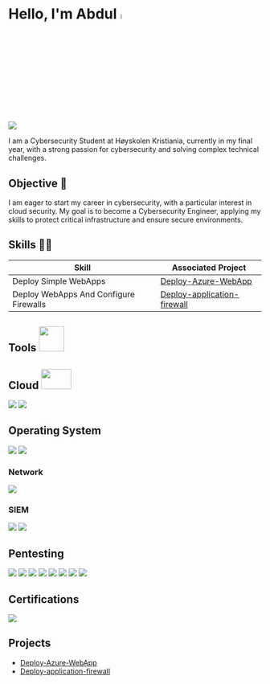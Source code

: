 # Hello, I'm Abdul <img src="https://media.giphy.com/media/hvRJCLFzcasrR4ia7z/giphy.gif" width="5%">
<a href="https://www.linkedin.com/in/abdul-rafeh-alvi-8b9a00290/"><img src="https://img.shields.io/badge/-LinkedIn-0072b1?&style=for-the-badge&logo=linkedin&logoColor=white" /></a>

I am a Cybersecurity Student at Høyskolen Kristiania, currently in my final year, with a strong passion for cybersecurity and solving complex technical challenges.

## Objective 🔭

I am eager to start my career in cybersecurity, with a particular interest in cloud security. My goal is to become a Cybersecurity Engineer, applying my skills to protect critical infrastructure and ensure secure environments.

## Skills 👨‍💻

| Skill                                         | Associated Project         |
|-----------------------------------------------|----------------------------|
| Deploy Simple WebApps | <a href="https://github.com/abdulr15352/Deploy-Azure-WebApp/tree/main">Deploy-Azure-WebApp</a>|
| Deploy WebApps And Configure Firewalls | <a href="https://github.com/abdulr15352/Deploy-application-firewall/blob/main/README.md">Deploy-application-firewall</a>|

## Tools <img src="https://media.giphy.com/media/EzwHxGPqnk5cacgQ0X/giphy.gif" width="50" height="50">

## Cloud <img src="https://media.giphy.com/media/l46Cq6tr96hk5NoNW/giphy.gif" width="60" height="40">
<div>
    <img src="https://img.shields.io/badge/-AWS-232F3E?&style=for-the-badge&logo=amazon-aws&logoColor=white" />
    <img src="https://img.shields.io/badge/-Azure-0078D4?&style=for-the-badge&logo=microsoft-azure&logoColor=white" /> 
</div>

## Operating System
<div> 
    <img src="https://img.shields.io/badge/-Linux-FCC624?&style=for-the-badge&logo=linux&logoColor=black" /> 
    <img src="https://img.shields.io/badge/-Windows-0078D6?&style=for-the-badge&logo=windows&logoColor=white" /> 
</div>

### Network
<div>
    <img src="https://img.shields.io/badge/-Wireshark-1679A7?&style=for-the-badge&logo=Wireshark&logoColor=white" />
</div>


### SIEM
<div>
    <img src="https://img.shields.io/badge/-Splunk-000000?&style=for-the-badge&logo=Splunk&logoColor=white" />
    <img src="https://img.shields.io/badge/-Elastic-005571?&style=for-the-badge&logo=Elastic&logoColor=white" />
</div>

## Pentesting
<div> 
    <img src="https://img.shields.io/badge/-Burp_Suite-FF5722?&style=for-the-badge&logo=Burp-Suite&logoColor=white" /> 
    <img src="https://img.shields.io/badge/-Nmap-005C9C?&style=for-the-badge&logo=Nmap&logoColor=white" /> 
    <img src="https://img.shields.io/badge/-Metasploit-2F2F2F?&style=for-the-badge&logo=Metasploit&logoColor=white" /> 
    <img src="https://img.shields.io/badge/-Kali_Linux-557C94?&style=for-the-badge&logo=Kali-Linux&logoColor=white" /> 
    <img src="https://img.shields.io/badge/-OWASP_ZAP-000000?&style=for-the-badge&logo=OWASP&logoColor=white" />
    <img src="https://img.shields.io/badge/-Nikto-B72A33?&style=for-the-badge&logoColor=white" />
    <img src="https://img.shields.io/badge/-Nessus-00A1E0?&style=for-the-badge&logo=Nessus&logoColor=white" />
    <img src="https://img.shields.io/badge/-Parrot_OS-58C2B0?&style=for-the-badge&logo=Parrot-OS&logoColor=white" />
</div>

## Certifications
<div>
<a href="https://tryhackme.com/room/jrpenetrationtester">
    <img src="https://img.shields.io/badge/-Junior_Penetration_Tester-009C00?&style=for-the-badge&logo=TryHackMe&logoColor=white" />
</a>
</div>

## Projects
- <a href="https://github.com/abdulr15352/Deploy-Azure-WebApp/tree/main">Deploy-Azure-WebApp</a>
- <a href="https://github.com/abdulr15352/Deploy-application-firewall/blob/main/README.md">Deploy-application-firewall</a>
